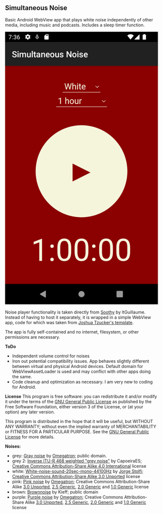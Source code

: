 ﻿## Simultaneous Noise
Basic Android WebView app that plays white noise independently of other media, including music and podcasts. Includes a sleep timer function.

![Screenshot](Screenshot.png)

Noise player functionality is taken directly from [Soothy](https://codeberg.org/ltguillaume/soothy) by ltGuillaume. Instead of having to host it separately, it is wrapped in a simple WebView app, code for which was taken from [Joshua Tzucker's template](https://joshuatz.com/posts/2021/webviewassetloader-webviewclient-kotlin/).

The app is fully self-contained and no internet, filesystem, or other permissions are necessary.

**ToDo**

 - Independent volume control for noises
 - Iron out potential compatibility issues. App behaves slightly different between virtual and physical Android devices. Default domain for WebViewAssetLoader is used and may conflict with other apps doing the same.
 - Code cleanup and optimization as necessary. I am very new to coding for Android.

**License**
This program is free software: you can redistribute it and/or modify it under the terms of the [GNU General Public License](https://www.gnu.org/licenses/gpl.html) as published by the Free Software Foundation, either version 3 of the License, or (at your option) any later version.

This program is distributed in the hope that it will be useful, but WITHOUT ANY WARRANTY; without even the implied warranty of MERCHANTABILITY or FITNESS FOR A PARTICULAR PURPOSE. See the [GNU General Public License](https://www.gnu.org/licenses/gpl.html) for more details.

**Noises:**
[](https://github.com/cliambrown/EasyNoise#noises)
-   grey: [Gray noise](https://commons.wikimedia.org/w/index.php?title=File%3AGray_noise.ogg) by [Omegatron](https://commons.wikimedia.org/wiki/User:Omegatron); public domain.
-   grey 2: [Inverse ITU-R 468 weighted "grey noise"](https://commons.wikimedia.org/w/index.php?title=File%3AInverse_ITU-R_468_weighted_%22grey_noise%22.ogg) by CapoeiraES; [Creative Commons Attribution-Share Alike 4.0 International](https://creativecommons.org/licenses/by-sa/4.0/deed.en) license
-   white: [White-noise-sound-20sec-mono-44100Hz](https://commons.wikimedia.org/w/index.php?title=File%3AWhite-noise-sound-20sec-mono-44100Hz.ogg) by [Jorge Stolfi](https://commons.wikimedia.org/wiki/User:Jorge_Stolfi); [Creative Commons Attribution-Share Alike 3.0 Unported](https://creativecommons.org/licenses/by-sa/3.0/deed.en) license
-   pink: [Pink noise](https://commons.wikimedia.org/w/index.php?title=File%3APink_noise.ogg) by [Omegatron](https://commons.wikimedia.org/wiki/User:Omegatron); Creative Commons Attribution-Share Alike [3.0 Unported](https://creativecommons.org/licenses/by-sa/3.0/deed.en), [2.5 Generic](https://creativecommons.org/licenses/by-sa/2.5/deed.en), [2.0 Generic](https://creativecommons.org/licenses/by-sa/2.0/deed.en) and [1.0 Generic](https://creativecommons.org/licenses/by-sa/1.0/deed.en) license
-   brown: [Brownnoise](https://en.wikipedia.org/wiki/File:Brownnoise.ogg) by Kieff; public domain
-   purple: [Purple noise](https://commons.wikimedia.org/w/index.php?title=File%3APurple_noise.ogg) by [Omegatron](https://commons.wikimedia.org/wiki/User:Omegatron); Creative Commons Attribution-Share Alike [3.0 Unported](https://creativecommons.org/licenses/by-sa/3.0/deed.en), [2.5 Generic](https://creativecommons.org/licenses/by-sa/2.5/deed.en), [2.0 Generic](https://creativecommons.org/licenses/by-sa/2.0/deed.en) and [1.0 Generic](https://creativecommons.org/licenses/by-sa/1.0/deed.en) license
